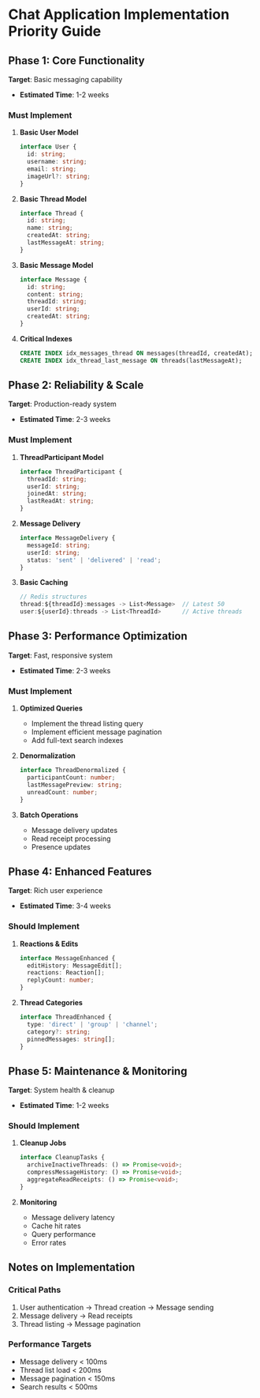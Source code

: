 # Chat Application Implementation Priority Guide

## Phase 1: Core Functionality
**Target**: Basic messaging capability
- **Estimated Time**: 1-2 weeks

### Must Implement
1. **Basic User Model**
   ```typescript
   interface User {
     id: string;
     username: string;
     email: string;
     imageUrl?: string;
   }
   ```

2. **Basic Thread Model**
   ```typescript
   interface Thread {
     id: string;
     name: string;
     createdAt: string;
     lastMessageAt: string;
   }
   ```

3. **Basic Message Model**
   ```typescript
   interface Message {
     id: string;
     content: string;
     threadId: string;
     userId: string;
     createdAt: string;
   }
   ```

4. **Critical Indexes**
   ```sql
   CREATE INDEX idx_messages_thread ON messages(threadId, createdAt);
   CREATE INDEX idx_thread_last_message ON threads(lastMessageAt);
   ```

## Phase 2: Reliability & Scale
**Target**: Production-ready system
- **Estimated Time**: 2-3 weeks

### Must Implement
1. **ThreadParticipant Model**
   ```typescript
   interface ThreadParticipant {
     threadId: string;
     userId: string;
     joinedAt: string;
     lastReadAt: string;
   }
   ```

2. **Message Delivery**
   ```typescript
   interface MessageDelivery {
     messageId: string;
     userId: string;
     status: 'sent' | 'delivered' | 'read';
   }
   ```

3. **Basic Caching**
   ```typescript
   // Redis structures
   thread:${threadId}:messages -> List<Message>  // Latest 50
   user:${userId}:threads -> List<ThreadId>      // Active threads
   ```

## Phase 3: Performance Optimization
**Target**: Fast, responsive system
- **Estimated Time**: 2-3 weeks

### Must Implement
1. **Optimized Queries**
   - Implement the thread listing query
   - Implement efficient message pagination
   - Add full-text search indexes

2. **Denormalization**
   ```typescript
   interface ThreadDenormalized {
     participantCount: number;
     lastMessagePreview: string;
     unreadCount: number;
   }
   ```

3. **Batch Operations**
   - Message delivery updates
   - Read receipt processing
   - Presence updates

## Phase 4: Enhanced Features
**Target**: Rich user experience
- **Estimated Time**: 3-4 weeks

### Should Implement
1. **Reactions & Edits**
   ```typescript
   interface MessageEnhanced {
     editHistory: MessageEdit[];
     reactions: Reaction[];
     replyCount: number;
   }
   ```

2. **Thread Categories**
   ```typescript
   interface ThreadEnhanced {
     type: 'direct' | 'group' | 'channel';
     category?: string;
     pinnedMessages: string[];
   }
   ```

## Phase 5: Maintenance & Monitoring
**Target**: System health & cleanup
- **Estimated Time**: 1-2 weeks

### Should Implement
1. **Cleanup Jobs**
   ```typescript
   interface CleanupTasks {
     archiveInactiveThreads: () => Promise<void>;
     compressMessageHistory: () => Promise<void>;
     aggregateReadReceipts: () => Promise<void>;
   }
   ```

2. **Monitoring**
   - Message delivery latency
   - Cache hit rates
   - Query performance
   - Error rates

## Notes on Implementation

### Critical Paths
1. User authentication -> Thread creation -> Message sending
2. Message delivery -> Read receipts
3. Thread listing -> Message pagination

### Performance Targets
- Message delivery < 100ms
- Thread list load < 200ms
- Message pagination < 150ms
- Search results < 500ms 